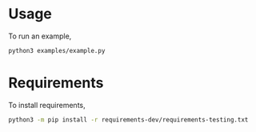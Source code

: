 # Usage

To run an example,

```bash
python3 examples/example.py
```

# Requirements

To install requirements,
```bash
python3 -m pip install -r requirements-dev/requirements-testing.txt
```
